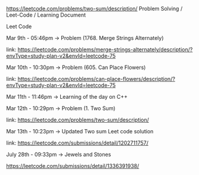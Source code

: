https://leetcode.com/problems/two-sum/description/ Problem Solving / Leet-Code / Learning Document

Leet Code

Mar 9th - 05:46pm -> Problem (1768. Merge Strings Alternately)

link: https://leetcode.com/problems/merge-strings-alternately/description/?envType=study-plan-v2&envId=leetcode-75

Mar 10th - 10:30pm -> Problem (605. Can Place Flowers)

link: https://leetcode.com/problems/can-place-flowers/description/?envType=study-plan-v2&envId=leetcode-75


Mar 11th - 11:46pm -> Learning of the day on C++


Mar 12th - 10:29pm -> Problem (1. Two Sum)

link: https://leetcode.com/problems/two-sum/description/

Mar 13th - 10:23pm -> Updated Two sum Leet code solution

link: https://leetcode.com/submissions/detail/1202711757/

July 28th - 09:33pm -> Jewels and Stones

https://leetcode.com/submissions/detail/1336391938/


